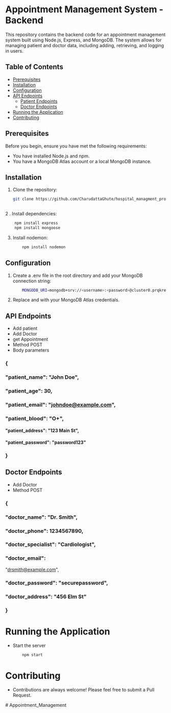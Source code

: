 # Appointment Management System - Backend

This repository contains the backend code for an appointment management system built using Node.js, Express, and MongoDB. The system allows for managing patient and doctor data, including adding, retrieving, and logging in users.

## Table of Contents

- [Prerequisites](#prerequisites)
- [Installation](#installation)
- [Configuration](#configuration)
- [API Endpoints](#api-endpoints)
  - [Patient Endpoints](#Patient-endpoints)
  - [Doctor Endpoints](#doctor-endpoints)
- [Running the Application](#running-the-application)
- [Contributing](#contributing)

## Prerequisites

Before you begin, ensure you have met the following requirements:
- You have installed Node.js and npm.
- You have a MongoDB Atlas account or a local MongoDB instance.

## Installation

1. Clone the repository:
   ```bash
   git clone https://github.com/CharudattaGhute/hospital_managment_project.git
  

2 . Install dependencies:
  ```bash
      npm install express
      npm install mongoose
  ```
3. Install nodemon:
   ```bash
       npm install nodemon
   ```
## Configuration
1. Create a .env file in the root directory and add your MongoDB connection string:
   ```bash
       MONGODB_URI=mongodb+srv://<username>:<password>@cluster0.prqkren.mongodb.net/appoinment
    ```
2. Replace <username> and <password> with your MongoDB Atlas credentials.

## API Endpoints
- Add patient
- Add Doctor
- get Appointment
- Method POST
- Body parameters
### {
 ### "patient_name": "John Doe",
 ### "patient_age": 30,
  ### "patient_email": "johndoe@example.com",
  ### "patient_blood": "O+",
  #### "patient_address": "123 Main St",
  #### "patient_password": "password123"
### }

## Doctor Endpoints
- Add Doctor
- Method POST
 ### {
 ### "doctor_name": "Dr. Smith",
 ### "doctor_phone": 1234567890,
###  "doctor_specialist": "Cardiologist",
###  "doctor_email":
"drsmith@example.com",
 ### "doctor_password": "securepassword",
 ### "doctor_address": "456 Elm St"
### }

# Running the Application
- Start the server
  ```bash
      npm start
  ```
# Contributing
- Contributions are always welcome! Please feel free to submit a Pull Request.
  


  

#   A p p o i n t m e n t _ M a n a g e m e n t  
 